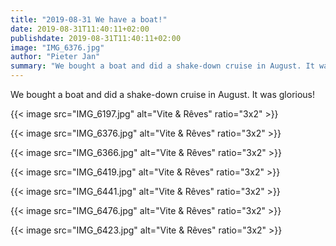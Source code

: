 ```yaml
---
title: "2019-08-31 We have a boat!"
date: 2019-08-31T11:40:11+02:00
publishdate: 2019-08-31T11:40:11+02:00
image: "IMG_6376.jpg"
author: "Pieter Jan"
summary: "We bought a boat and did a shake-down cruise in August. It was glorious!"
---
```


We bought a boat and did a shake-down cruise in August. It was glorious!

{{< image src="IMG_6197.jpg" alt="Vite & Rêves" ratio="3x2" >}}

{{< image src="IMG_6376.jpg" alt="Vite & Rêves" ratio="3x2" >}}

{{< image src="IMG_6366.jpg" alt="Vite & Rêves" ratio="3x2" >}}

{{< image src="IMG_6419.jpg" alt="Vite & Rêves" ratio="3x2" >}}

{{< image src="IMG_6441.jpg" alt="Vite & Rêves" ratio="3x2" >}}

{{< image src="IMG_6476.jpg" alt="Vite & Rêves" ratio="3x2" >}}

{{< image src="IMG_6423.jpg" alt="Vite & Rêves" ratio="3x2" >}}

